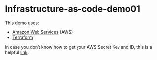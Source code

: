 # Infrastructure-as-code-demo01

This demo uses:
* [Amazon Web Services](https://aws.amazon.com) (AWS)
* [Terraform](https://www.terraform.io/)

In case you don't know how to get your AWS Secret Key and ID, this is a helpful [link](http://docs.aws.amazon.com/general/latest/gr/aws-sec-cred-types.html). 

